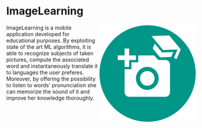 # ImageLearning
<img align="right" src="https://github.com/readbeard/ImageLearning-old/blob/master/github_logo.png">
ImageLearning is a mobile application developed for educational purposes. By exploiting state of the art ML algorithms, it is able to recognize subjects of taken pictures, compute the associated word and instantaneously translate it to languages the user preferes. Moreover, by offering the possibility to listen to words' pronunciation she can memorize the sound of it and improve her knowledge thoroughly.
